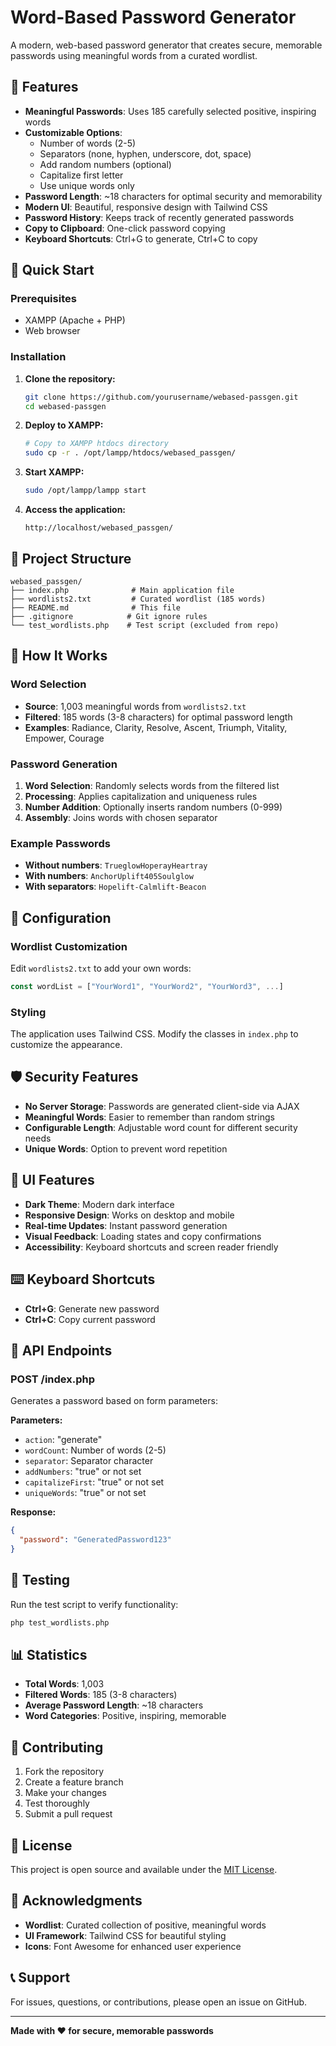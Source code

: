 # Word-Based Password Generator

A modern, web-based password generator that creates secure, memorable passwords using meaningful words from a curated wordlist.

## 🌟 Features

- **Meaningful Passwords**: Uses 185 carefully selected positive, inspiring words
- **Customizable Options**:
  - Number of words (2-5)
  - Separators (none, hyphen, underscore, dot, space)
  - Add random numbers (optional)
  - Capitalize first letter
  - Use unique words only
- **Password Length**: ~18 characters for optimal security and memorability
- **Modern UI**: Beautiful, responsive design with Tailwind CSS
- **Password History**: Keeps track of recently generated passwords
- **Copy to Clipboard**: One-click password copying
- **Keyboard Shortcuts**: Ctrl+G to generate, Ctrl+C to copy

## 🚀 Quick Start

### Prerequisites
- XAMPP (Apache + PHP)
- Web browser

### Installation

1. **Clone the repository:**
   ```bash
   git clone https://github.com/yourusername/webased-passgen.git
   cd webased-passgen
   ```

2. **Deploy to XAMPP:**
   ```bash
   # Copy to XAMPP htdocs directory
   sudo cp -r . /opt/lampp/htdocs/webased_passgen/
   ```

3. **Start XAMPP:**
   ```bash
   sudo /opt/lampp/lampp start
   ```

4. **Access the application:**
   ```
   http://localhost/webased_passgen/
   ```

## 📁 Project Structure

```
webased_passgen/
├── index.php              # Main application file
├── wordlists2.txt         # Curated wordlist (185 words)
├── README.md              # This file
├── .gitignore            # Git ignore rules
└── test_wordlists.php    # Test script (excluded from repo)
```

## 🎯 How It Works

### Word Selection
- **Source**: 1,003 meaningful words from `wordlists2.txt`
- **Filtered**: 185 words (3-8 characters) for optimal password length
- **Examples**: Radiance, Clarity, Resolve, Ascent, Triumph, Vitality, Empower, Courage

### Password Generation
1. **Word Selection**: Randomly selects words from the filtered list
2. **Processing**: Applies capitalization and uniqueness rules
3. **Number Addition**: Optionally inserts random numbers (0-999)
4. **Assembly**: Joins words with chosen separator

### Example Passwords
- **Without numbers**: `TrueglowHoperayHeartray`
- **With numbers**: `AnchorUplift405Soulglow`
- **With separators**: `Hopelift-Calmlift-Beacon`

## 🔧 Configuration

### Wordlist Customization
Edit `wordlists2.txt` to add your own words:
```javascript
const wordList = ["YourWord1", "YourWord2", "YourWord3", ...]
```

### Styling
The application uses Tailwind CSS. Modify the classes in `index.php` to customize the appearance.

## 🛡️ Security Features

- **No Server Storage**: Passwords are generated client-side via AJAX
- **Meaningful Words**: Easier to remember than random strings
- **Configurable Length**: Adjustable word count for different security needs
- **Unique Words**: Option to prevent word repetition

## 🎨 UI Features

- **Dark Theme**: Modern dark interface
- **Responsive Design**: Works on desktop and mobile
- **Real-time Updates**: Instant password generation
- **Visual Feedback**: Loading states and copy confirmations
- **Accessibility**: Keyboard shortcuts and screen reader friendly

## ⌨️ Keyboard Shortcuts

- **Ctrl+G**: Generate new password
- **Ctrl+C**: Copy current password

## 🔄 API Endpoints

### POST /index.php
Generates a password based on form parameters:

**Parameters:**
- `action`: "generate"
- `wordCount`: Number of words (2-5)
- `separator`: Separator character
- `addNumbers`: "true" or not set
- `capitalizeFirst`: "true" or not set
- `uniqueWords`: "true" or not set

**Response:**
```json
{
  "password": "GeneratedPassword123"
}
```

## 🧪 Testing

Run the test script to verify functionality:
```bash
php test_wordlists.php
```

## 📊 Statistics

- **Total Words**: 1,003
- **Filtered Words**: 185 (3-8 characters)
- **Average Password Length**: ~18 characters
- **Word Categories**: Positive, inspiring, memorable

## 🤝 Contributing

1. Fork the repository
2. Create a feature branch
3. Make your changes
4. Test thoroughly
5. Submit a pull request

## 📝 License

This project is open source and available under the [MIT License](LICENSE).

## 🙏 Acknowledgments

- **Wordlist**: Curated collection of positive, meaningful words
- **UI Framework**: Tailwind CSS for beautiful styling
- **Icons**: Font Awesome for enhanced user experience

## 📞 Support

For issues, questions, or contributions, please open an issue on GitHub.

---

**Made with ❤️ for secure, memorable passwords** 
